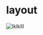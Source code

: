 # layout 
![lklklll](https://github.com/user-attachments/assets/6fdcd5a1-e395-498e-9403-6460d2fa65c4)
